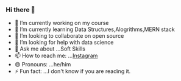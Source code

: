 ### Hi there 👋



- 🔭 I’m currently working on my course
- 🌱 I’m currently learning Data Structures,Alogrithms,MERN stack
- 👯 I’m looking to collaborate on open source
- 🤔 I’m looking for help with data science
- 💬 Ask me about ...Soft Skills
- 📫 How to reach me: ...[Instagram](www.instagram.com/aayyusssh)
- 😄 Pronouns: ...he/him
- ⚡ Fun fact: ...I don't know if you are reading it.

